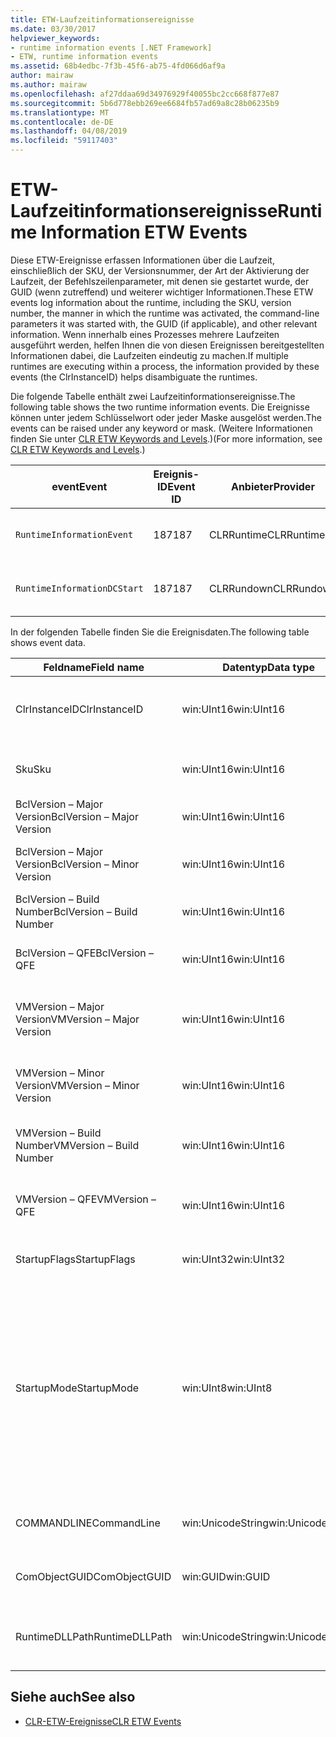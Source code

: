 ```yaml
---
title: ETW-Laufzeitinformationsereignisse
ms.date: 03/30/2017
helpviewer_keywords:
- runtime information events [.NET Framework]
- ETW, runtime information events
ms.assetid: 68b4edbc-7f3b-45f6-ab75-4fd066d6af9a
author: mairaw
ms.author: mairaw
ms.openlocfilehash: af27ddaa69d34976929f40055bc2cc668f877e87
ms.sourcegitcommit: 5b6d778ebb269ee6684fb57ad69a8c28b06235b9
ms.translationtype: MT
ms.contentlocale: de-DE
ms.lasthandoff: 04/08/2019
ms.locfileid: "59117403"
---
```

# <a name="runtime-information-etw-events"></a><span data-ttu-id="75165-102">ETW-Laufzeitinformationsereignisse</span><span class="sxs-lookup"><span data-stu-id="75165-102">Runtime Information ETW Events</span></span>
<span data-ttu-id="75165-103">Diese ETW-Ereignisse erfassen Informationen über die Laufzeit, einschließlich der SKU, der Versionsnummer, der Art der Aktivierung der Laufzeit, der Befehlszeilenparameter, mit denen sie gestartet wurde, der GUID (wenn zutreffend) und weiterer wichtiger Informationen.</span><span class="sxs-lookup"><span data-stu-id="75165-103">These ETW events log information about the runtime, including the SKU, version number, the manner in which the runtime was activated, the command-line parameters it was started with, the GUID (if applicable), and other relevant information.</span></span> <span data-ttu-id="75165-104">Wenn innerhalb eines Prozesses mehrere Laufzeiten ausgeführt werden, helfen Ihnen die von diesen Ereignissen bereitgestellten Informationen dabei, die Laufzeiten eindeutig zu machen.</span><span class="sxs-lookup"><span data-stu-id="75165-104">If multiple runtimes are executing within a process, the information provided by these events (the ClrInstanceID) helps disambiguate the runtimes.</span></span>  
  
 <span data-ttu-id="75165-105">Die folgende Tabelle enthält zwei Laufzeitinformationsereignisse.</span><span class="sxs-lookup"><span data-stu-id="75165-105">The following table shows the two runtime information events.</span></span> <span data-ttu-id="75165-106">Die Ereignisse können unter jedem Schlüsselwort oder jeder Maske ausgelöst werden.</span><span class="sxs-lookup"><span data-stu-id="75165-106">The events can be raised under any keyword or mask.</span></span> <span data-ttu-id="75165-107">(Weitere Informationen finden Sie unter [CLR ETW Keywords and Levels](../../../docs/framework/performance/clr-etw-keywords-and-levels.md).)</span><span class="sxs-lookup"><span data-stu-id="75165-107">(For more information, see [CLR ETW Keywords and Levels](../../../docs/framework/performance/clr-etw-keywords-and-levels.md).)</span></span>  
  
|<span data-ttu-id="75165-108">event</span><span class="sxs-lookup"><span data-stu-id="75165-108">Event</span></span>|<span data-ttu-id="75165-109">Ereignis-ID</span><span class="sxs-lookup"><span data-stu-id="75165-109">Event ID</span></span>|<span data-ttu-id="75165-110">Anbieter</span><span class="sxs-lookup"><span data-stu-id="75165-110">Provider</span></span>|<span data-ttu-id="75165-111">Beschreibung</span><span class="sxs-lookup"><span data-stu-id="75165-111">Description</span></span>|  
|-----------|--------------|--------------|-----------------|  
|`RuntimeInformationEvent`|<span data-ttu-id="75165-112">187</span><span class="sxs-lookup"><span data-stu-id="75165-112">187</span></span>|<span data-ttu-id="75165-113">CLRRuntime</span><span class="sxs-lookup"><span data-stu-id="75165-113">CLRRuntime</span></span>|<span data-ttu-id="75165-114">Wird ausgelöst, wenn eine Laufzeit geladen wird</span><span class="sxs-lookup"><span data-stu-id="75165-114">Raised when a runtime is loaded.</span></span>|  
|`RuntimeInformationDCStart`|<span data-ttu-id="75165-115">187</span><span class="sxs-lookup"><span data-stu-id="75165-115">187</span></span>|<span data-ttu-id="75165-116">CLRRundown</span><span class="sxs-lookup"><span data-stu-id="75165-116">CLRRundown</span></span>|<span data-ttu-id="75165-117">Zählt die geladenen Laufzeiten auf</span><span class="sxs-lookup"><span data-stu-id="75165-117">Enumerates the runtimes that are loaded.</span></span>|  
  
 <span data-ttu-id="75165-118">In der folgenden Tabelle finden Sie die Ereignisdaten.</span><span class="sxs-lookup"><span data-stu-id="75165-118">The following table shows event data.</span></span>  
  
|<span data-ttu-id="75165-119">Feldname</span><span class="sxs-lookup"><span data-stu-id="75165-119">Field name</span></span>|<span data-ttu-id="75165-120">Datentyp</span><span class="sxs-lookup"><span data-stu-id="75165-120">Data type</span></span>|<span data-ttu-id="75165-121">Beschreibung</span><span class="sxs-lookup"><span data-stu-id="75165-121">Description</span></span>|  
|----------------|---------------|-----------------|  
|<span data-ttu-id="75165-122">ClrInstanceID</span><span class="sxs-lookup"><span data-stu-id="75165-122">ClrInstanceID</span></span>|<span data-ttu-id="75165-123">win:UInt16</span><span class="sxs-lookup"><span data-stu-id="75165-123">win:UInt16</span></span>|<span data-ttu-id="75165-124">Eindeutige ID für die Instanz von CLR oder CoreCLR.</span><span class="sxs-lookup"><span data-stu-id="75165-124">Unique ID for the instance of CLR or CoreCLR.</span></span>|  
|<span data-ttu-id="75165-125">Sku</span><span class="sxs-lookup"><span data-stu-id="75165-125">Sku</span></span>|<span data-ttu-id="75165-126">win:UInt16</span><span class="sxs-lookup"><span data-stu-id="75165-126">win:UInt16</span></span>|<span data-ttu-id="75165-127">1 – Desktop-CLR</span><span class="sxs-lookup"><span data-stu-id="75165-127">1 – Desktop CLR.</span></span><br /><br /> <span data-ttu-id="75165-128">2 – CoreCLR</span><span class="sxs-lookup"><span data-stu-id="75165-128">2 – CoreCLR.</span></span>|  
|<span data-ttu-id="75165-129">BclVersion – Major Version</span><span class="sxs-lookup"><span data-stu-id="75165-129">BclVersion – Major Version</span></span>|<span data-ttu-id="75165-130">win:UInt16</span><span class="sxs-lookup"><span data-stu-id="75165-130">win:UInt16</span></span>|<span data-ttu-id="75165-131">Hauptversion der mscorlib.dll</span><span class="sxs-lookup"><span data-stu-id="75165-131">Major version of mscorlib.dll.</span></span>|  
|<span data-ttu-id="75165-132">BclVersion – Major Version</span><span class="sxs-lookup"><span data-stu-id="75165-132">BclVersion – Minor Version</span></span>|<span data-ttu-id="75165-133">win:UInt16</span><span class="sxs-lookup"><span data-stu-id="75165-133">win:UInt16</span></span>|<span data-ttu-id="75165-134">Nummer der Nebenversion der mscorlib.dll</span><span class="sxs-lookup"><span data-stu-id="75165-134">Minor version number of mscorlib.dll.</span></span>|  
|<span data-ttu-id="75165-135">BclVersion – Build Number</span><span class="sxs-lookup"><span data-stu-id="75165-135">BclVersion – Build Number</span></span>|<span data-ttu-id="75165-136">win:UInt16</span><span class="sxs-lookup"><span data-stu-id="75165-136">win:UInt16</span></span>|<span data-ttu-id="75165-137">Buildnummer der mscorlib.dll</span><span class="sxs-lookup"><span data-stu-id="75165-137">Build number of mscorlib.dll.</span></span>|  
|<span data-ttu-id="75165-138">BclVersion – QFE</span><span class="sxs-lookup"><span data-stu-id="75165-138">BclVersion – QFE</span></span>|<span data-ttu-id="75165-139">win:UInt16</span><span class="sxs-lookup"><span data-stu-id="75165-139">win:UInt16</span></span>|<span data-ttu-id="75165-140">Nummer der Hotfixversion der mscorlib.dll</span><span class="sxs-lookup"><span data-stu-id="75165-140">Hotfix version number of mscorlib.dll.</span></span>|  
|<span data-ttu-id="75165-141">VMVersion – Major Version</span><span class="sxs-lookup"><span data-stu-id="75165-141">VMVersion – Major Version</span></span>|<span data-ttu-id="75165-142">win:UInt16</span><span class="sxs-lookup"><span data-stu-id="75165-142">win:UInt16</span></span>|<span data-ttu-id="75165-143">Version der clr.dll oder coreclr.dll, abhängig von der SKU</span><span class="sxs-lookup"><span data-stu-id="75165-143">Version of clr.dll or coreclr.dll, depending on SKU.</span></span>|  
|<span data-ttu-id="75165-144">VMVersion – Minor Version</span><span class="sxs-lookup"><span data-stu-id="75165-144">VMVersion – Minor Version</span></span>|<span data-ttu-id="75165-145">win:UInt16</span><span class="sxs-lookup"><span data-stu-id="75165-145">win:UInt16</span></span>|<span data-ttu-id="75165-146">Version der clr.dll oder coreclr.dll, abhängig von der SKU</span><span class="sxs-lookup"><span data-stu-id="75165-146">Minor version of clr.dll or coreclr.dll, depending on SKU.</span></span>|  
|<span data-ttu-id="75165-147">VMVersion – Build Number</span><span class="sxs-lookup"><span data-stu-id="75165-147">VMVersion – Build Number</span></span>|<span data-ttu-id="75165-148">win:UInt16</span><span class="sxs-lookup"><span data-stu-id="75165-148">win:UInt16</span></span>|<span data-ttu-id="75165-149">Buildnummer der clr.dll oder coreclr.dll</span><span class="sxs-lookup"><span data-stu-id="75165-149">Build number of clr.dll or coreclr.dll.</span></span>|  
|<span data-ttu-id="75165-150">VMVersion – QFE</span><span class="sxs-lookup"><span data-stu-id="75165-150">VMVersion – QFE</span></span>|<span data-ttu-id="75165-151">win:UInt16</span><span class="sxs-lookup"><span data-stu-id="75165-151">win:UInt16</span></span>|<span data-ttu-id="75165-152">Nummer der Hotfixversion der clr.dll oder coreclr.dll</span><span class="sxs-lookup"><span data-stu-id="75165-152">Hotfix version number of clr.dll or coreclr.dll.</span></span>|  
|<span data-ttu-id="75165-153">StartupFlags</span><span class="sxs-lookup"><span data-stu-id="75165-153">StartupFlags</span></span>|<span data-ttu-id="75165-154">win:UInt32</span><span class="sxs-lookup"><span data-stu-id="75165-154">win:UInt32</span></span>|<span data-ttu-id="75165-155">In mscoree.h definierte Startflags</span><span class="sxs-lookup"><span data-stu-id="75165-155">Startup flags defined in mscoree.h.</span></span>|  
|<span data-ttu-id="75165-156">StartupMode</span><span class="sxs-lookup"><span data-stu-id="75165-156">StartupMode</span></span>|<span data-ttu-id="75165-157">win:UInt8</span><span class="sxs-lookup"><span data-stu-id="75165-157">win:UInt8</span></span>|<span data-ttu-id="75165-158">0x01 – verwaltete ausführbare Datei</span><span class="sxs-lookup"><span data-stu-id="75165-158">0x01 - Managed executable.</span></span><br /><br /> <span data-ttu-id="75165-159">0x02 – gehostete CLR</span><span class="sxs-lookup"><span data-stu-id="75165-159">0x02 - Hosted CLR.</span></span><br /><br /> <span data-ttu-id="75165-160">0x04 – C++ verwalteter Interop</span><span class="sxs-lookup"><span data-stu-id="75165-160">0x04 - C++ managed interop.</span></span><br /><br /> <span data-ttu-id="75165-161">0x08 – COM-aktiviert</span><span class="sxs-lookup"><span data-stu-id="75165-161">0x08 - COM-activated.</span></span><br /><br /> <span data-ttu-id="75165-162">0x10 – andere</span><span class="sxs-lookup"><span data-stu-id="75165-162">0x10 - Other.</span></span>|  
|<span data-ttu-id="75165-163">COMMANDLINE</span><span class="sxs-lookup"><span data-stu-id="75165-163">CommandLine</span></span>|<span data-ttu-id="75165-164">win:UnicodeString</span><span class="sxs-lookup"><span data-stu-id="75165-164">win:UnicodeString</span></span>|<span data-ttu-id="75165-165">Nur ungleich NULL, wenn StartupMode = 0x01</span><span class="sxs-lookup"><span data-stu-id="75165-165">Non-null only if StartupMode=0x01.</span></span>|  
|<span data-ttu-id="75165-166">ComObjectGUID</span><span class="sxs-lookup"><span data-stu-id="75165-166">ComObjectGUID</span></span>|<span data-ttu-id="75165-167">win:GUID</span><span class="sxs-lookup"><span data-stu-id="75165-167">win:GUID</span></span>|<span data-ttu-id="75165-168">Nur ungleich NULL, wenn StartupMode = 0x08</span><span class="sxs-lookup"><span data-stu-id="75165-168">Non-null only if StartupMode=0x08.</span></span>|  
|<span data-ttu-id="75165-169">RuntimeDLLPath</span><span class="sxs-lookup"><span data-stu-id="75165-169">RuntimeDLLPath</span></span>|<span data-ttu-id="75165-170">win:UnicodeString</span><span class="sxs-lookup"><span data-stu-id="75165-170">win:UnicodeString</span></span>|<span data-ttu-id="75165-171">Pfad zur CLR-DLL-Datei, die in den Prozess geladen wurde</span><span class="sxs-lookup"><span data-stu-id="75165-171">Path to the CLR .dll file that was loaded into the process.</span></span>|  
  
## <a name="see-also"></a><span data-ttu-id="75165-172">Siehe auch</span><span class="sxs-lookup"><span data-stu-id="75165-172">See also</span></span>

- [<span data-ttu-id="75165-173">CLR-ETW-Ereignisse</span><span class="sxs-lookup"><span data-stu-id="75165-173">CLR ETW Events</span></span>](../../../docs/framework/performance/clr-etw-events.md)
